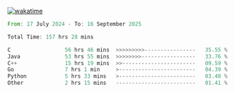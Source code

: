 [![wakatime](https://wakatime.com/badge/user/5970ac98-85fb-4bfd-a7d8-142e7d5bd274.svg)](https://wakatime.com/@5970ac98-85fb-4bfd-a7d8-142e7d5bd274)

<!--START_SECTION:waka-->

```rust
From: 17 July 2024 - To: 16 September 2025

Total Time: 157 hrs 28 mins

C                 56 hrs 46 mins  >>>>>>>>>----------------   35.55 %
Java              53 hrs 55 mins  >>>>>>>>-----------------   33.76 %
C++               15 hrs 19 mins  >>-----------------------   09.59 %
Go                7 hrs 1 min     >------------------------   04.39 %
Python            5 hrs 33 mins   >------------------------   03.48 %
Other             2 hrs 15 mins   -------------------------   01.41 %
```

<!--END_SECTION:waka-->
